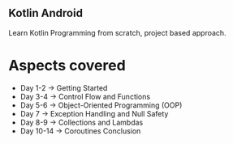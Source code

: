 ## Kotlin Android 

Learn Kotlin Programming from scratch, project based approach.

# Aspects covered
- Day 1-2 -> Getting Started
- Day 3-4 -> Control Flow and Functions
- Day 5-6 -> Object-Oriented Programming (OOP)
- Day 7 -> Exception Handling and Null Safety
- Day 8-9 -> Collections and Lambdas
- Day 10-14 -> Coroutines
Conclusion
